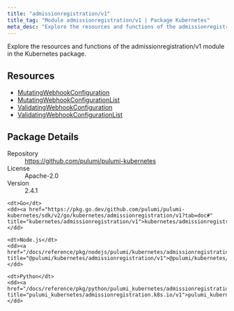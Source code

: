 ```yaml
---
title: "admissionregistration/v1"
title_tag: "Module admissionregistration/v1 | Package Kubernetes"
meta_desc: "Explore the resources and functions of the admissionregistration/v1 module in the Kubernetes package."
---
```


<!-- WARNING: this file was generated by Pulumi Docs Generator. -->
<!-- Do not edit by hand unless you're certain you know what you are doing! -->

Explore the resources and functions of the admissionregistration/v1 module in the Kubernetes package.

<h2 id="resources">Resources</h2>
<ul class="api">
    <li><a href="mutatingwebhookconfiguration" title="MutatingWebhookConfiguration"><span class="symbol resource"></span>MutatingWebhookConfiguration</a></li>
    <li><a href="mutatingwebhookconfigurationlist" title="MutatingWebhookConfigurationList"><span class="symbol resource"></span>MutatingWebhookConfigurationList</a></li>
    <li><a href="validatingwebhookconfiguration" title="ValidatingWebhookConfiguration"><span class="symbol resource"></span>ValidatingWebhookConfiguration</a></li>
    <li><a href="validatingwebhookconfigurationlist" title="ValidatingWebhookConfigurationList"><span class="symbol resource"></span>ValidatingWebhookConfigurationList</a></li>
</ul>

<h2 id="package-details">Package Details</h2>
<dl class="package-details">
	<dt>Repository</dt>
	<dd><a href="https://github.com/pulumi/pulumi-kubernetes">https://github.com/pulumi/pulumi-kubernetes</a></dd>
	<dt>License</dt>
	<dd>Apache-2.0</dd>
	<dt>Version</dt>
	<dd>2.4.1</dd>
</dl>



<dl class="tabular">

    <dt>Go</dt>
    <dd><a href="https://pkg.go.dev/github.com/pulumi/pulumi-kubernetes/sdk/v2/go/kubernetes/admissionregistration/v1?tab=doc#" title="kubernetes/admissionregistration/v1">kubernetes/admissionregistration/v1</a></dd>

    <dt>Node.js</dt>
    <dd><a href="/docs/reference/pkg/nodejs/pulumi/kubernetes/admissionregistration/v1/#" title="@pulumi/kubernetes/admissionregistration/v1">@pulumi/kubernetes/admissionregistration/v1</a></dd>

    <dt>Python</dt>
    <dd><a href="/docs/reference/pkg/python/pulumi_kubernetes/admissionregistration.k8s.io/v1" title="pulumi_kubernetes/admissionregistration.k8s.io/v1">pulumi_kubernetes/admissionregistration.k8s.io/v1</a></dd>

</dl>

